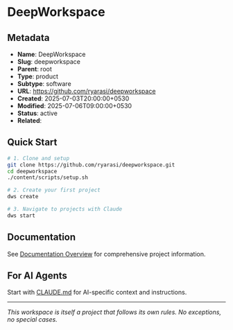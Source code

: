 # DeepWorkspace

<!-- This file follows template @content/templates/T002 -->

## Metadata
- **Name**: DeepWorkspace
- **Slug**: deepworkspace
- **Parent**: root
- **Type**: product
- **Subtype**: software
- **URL**: https://github.com/ryarasi/deepworkspace
- **Created**: 2025-07-03T20:00:00+0530
- **Modified**: 2025-07-06T09:00:00+0530
- **Status**: active
- **Related**:

## Quick Start

```bash
# 1. Clone and setup
git clone https://github.com/ryarasi/deepworkspace.git
cd deepworkspace
./content/scripts/setup.sh

# 2. Create your first project
dws create

# 3. Navigate to projects with Claude
dws start
```

## Documentation

See [Documentation Overview](content/docs/overview.md) for comprehensive project information.

## For AI Agents

Start with [CLAUDE.md](CLAUDE.md) for AI-specific context and instructions.

---

*This workspace is itself a project that follows its own rules. No exceptions, no special cases.*